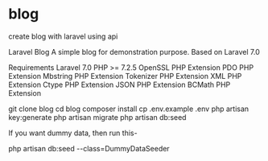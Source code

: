 # blog
create blog with laravel using api


Laravel Blog
A simple blog for demonstration purpose. Based on Laravel 7.0

Requirements
Laravel 7.0
PHP >= 7.2.5
OpenSSL PHP Extension
PDO PHP Extension
Mbstring PHP Extension
Tokenizer PHP Extension
XML PHP Extension
Ctype PHP Extension
JSON PHP Extension
BCMath PHP Extension

git clone  blog
cd blog
composer install
cp .env.example .env
php artisan key:generate
php artisan migrate
php artisan db:seed

If you want dummy data, then run this-

php artisan db:seed --class=DummyDataSeeder
